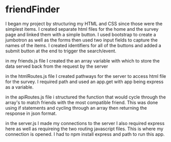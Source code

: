# friendFinder

I began my project by structuring my HTML and CSS since those were the simplest items.
I created separate html files for the home and the survey page and linked them with a simple button.
I used bootstrap to create a jumbotron as well as the forms then used two input fields to capture the names of the items.
I created identifiers for all of the buttons and added a submit button at the end to trigger the search/event.

in my friends.js file I created the an array variable with which to store the data served back from the request by the server

in the htmlRoutes.js file I created pathways for the server to access html file for the survey. I required path and used an app.get with app being express as a variable.

in the apiRoutes.js file i structured the function that would cycle through the array's to match friends with the most compatible friend. This was done using if statements and cycling through an array then returning the response in json format. 

in the server.js I made my connections to the server I also required express here as well as requireing the two routing javascript files. This is where my connection is opened. I had to npm install express and path to run this app.

<!-- issues. Could not get the app to store the data in the array which lead me to believe there was an issue with my Post function. Was able to console.log the result which provided the object in the form of an array. However when returning to the friends.js file, the information did not persist. -->
